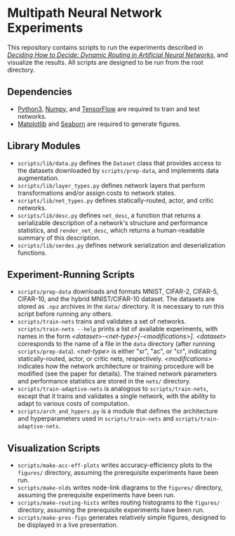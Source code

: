 # Multipath Neural Network Experiments

This repository contains scripts to run the experiments described in *[Deciding How to Decide: Dynamic Routing in Artificial Neural Networks](https://arxiv.org/abs/1703.06217)*, and visualize the results. All scripts are designed to be run from the root directory.

## Dependencies
- [Python3](https://www.python.org/downloads/), [Numpy](https://docs.scipy.org/doc/numpy/user/install.html), and [TensorFlow](https://www.tensorflow.org/install/) are required to train and test networks.
- [Matplotlib](http://matplotlib.org/users/installing.html) and [Seaborn](http://seaborn.pydata.org/installing.html) are required to generate figures.

## Library Modules
- `scripts/lib/data.py` defines the `Dataset` class that provides access to the datasets downloaded by `scripts/prep-data`, and implements data augmentation.
- `scripts/lib/layer_types.py` defines network layers that perform transformations and/or assign costs to network states.
- `scripts/lib/net_types.py` defines statically-routed, actor, and critic networks.
- `scripts/lib/desc.py` defines `net_desc`, a function that returns a serializable description of a network's structure and performance statistics, and `render_net_desc`, which returns a human-readable summary of this description.
- `scripts/lib/serdes.py` defines network serialization and deserialization functions.

## Experiment-Running Scripts
- `scripts/prep-data` downloads and formats MNIST, CIFAR-2, CIFAR-5, CIFAR-10, and the hybrid MNIST/CIFAR-10 dataset. The datasets are stored as `.npz` archives in the `data/` directory. It is necessary to run this script before running any others.
- `scripts/train-nets` trains and validates a set of networks. `scripts/train-nets --help` prints a list of available experiments, with names in the form *\<dataset\>-\<net-type\>[-\<modifications\>]*. *\<dataset\>* corresponds to the name of a file in the `data` directory (after running `scripts/prep-data`). *\<net-type\>* is either "sr", "ac", or "cr", indicating statically-routed, actor, or critic nets, respectively. *\<modifications\>* indicates how the network architecture or training procedure will be modified (see the paper for details). The trained network parameters and performance statistics are stored in the `nets/` directory.
- `scripts/train-adaptive-nets` is analogous to `scripts/train-nets`, except that it trains and validates a single network, with the ability to adapt to various costs of computation.
- `scripts/arch_and_hypers.py` is a module that defines the architecture and hyperparameters used in `scripts/train-nets` and `scripts/train-adaptive-nets`.

## Visualization Scripts
- `scripts/make-acc-eff-plots` writes accuracy-efficiency plots to the `figures/` directory, assuming the prerequisite experiments have been run.
- `scripts/make-nlds` writes node-link diagrams to the `figures/` directory, assuming the prerequisite experiments have been run.
- `scripts/make-routing-hists` writes routing histograms to the `figures/` directory, assuming the prerequisite experiments have been run.
- `scripts/make-pres-figs` generates relatively simple figures, designed to be displayed in a live presentation.
